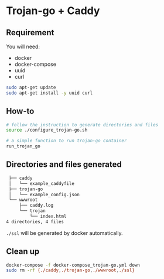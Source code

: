# Trojan-go + Caddy 

## Requirement
You will need:
- docker
- docker-compose
- uuid
- curl

```bash
sudo apt-get update
sudo apt-get install -y uuid curl
```

## How-to
```bash
# follow the instruction to generate directories and files
source ./configure_trojan-go.sh

# a simple function to run trojan-go container
run_trojan_go
```

## Directories and files generated
```bash
 ├── caddy
 │   └── example_caddyfile 
 ├── trojan-go
 │   └── example_config.json
 └── wwwroot
     ├── caddy.log
     └── trojan 
         └── index.html 
4 directories, 4 files
```
`./ssl` will be generated by docker automatically.

## Clean up
```bash
docker-compose -f docker-compose_trojan-go.yml down
sudo rm -rf {./caddy,./trojan-go,./wwwroot,./ssl}
```
